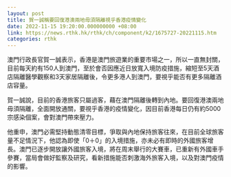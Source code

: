 ```yaml
---
layout: post
title: 賀一誠稱要回復港澳兩地毋須隔離視乎香港疫情變化
date: 2022-11-15 19:20:00.000000000 +08:00
link: https://news.rthk.hk/rthk/ch/component/k2/1675727-20221115.htm
categories: rthk
---
```


澳門行政長官賀一誠表示，香港是澳門旅遊業的重要市場之一，所以一直無封關，目前每天約有150人到澳門，至於會否因應近日放寬入境防疫措施，縮短至5天酒店隔離醫學觀察和3天家居隔離後，令更多港人到澳門，要視乎能否有更多隔離酒店容量。

賀一誠說，目前的香港旅客只屬過客，藉在澳門隔離後轉到內地。要回復港澳兩地毋須隔離，全面開放通關，要視乎香港的疫情變化，因目前香港每日仍有約5000宗感染個案，會對澳門帶來壓力。

他重申，澳門必需堅持動態清零目標，爭取與內地保持旅客往來，在目前全球旅客量不足情況下，他認為即使「0＋0」的入境措施，亦未必有即時的外國旅客增長。澳門已逐步開放讓外國旅客入境，將在周末舉行的大賽車，已重新有外國車手參賽，當局會做好監察及研究，看新措施能否刺激海外旅客入境，以及對澳門疫情的影響。
